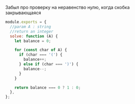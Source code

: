 Забыл про проверку на неравенство нулю, когда скобка закрывающаяся

```javascript
module.exports = {
  //param A : string
  //return an integer
  solve: function (A) {
    let balance = 0;

    for (const char of A) {
      if (char === '(') {
        balance++;
      } else if (char === ')') {
        balance--;
      }
    }

    return balance === 0 ? 1 : 0;
  },
};
```
